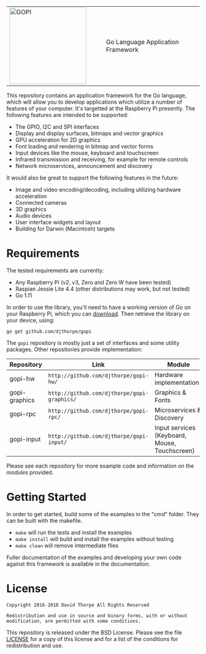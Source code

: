 
<table style="border-color: white;"><tr>
  <td width="50%">
    <img src="https://raw.githubusercontent.com/djthorpe/gopi/master/etc/images/gopi-800x388.png" alt="GOPI" style="width:200px">
  </td><td>
    Go Language Application Framework
  </td>
</tr></table>

This repository contains an application framework for the Go language, which
will allow you to develop applications which utilize a number of features
of your computer. It's targetted at the Raspberry Pi presently. The following
features are intended to be supported:

  * The GPIO, I2C and SPI interfaces
  * Display and display surfaces, bitmaps and vector graphics
  * GPU acceleration for 2D graphics
  * Font loading and rendering in bitmap and vector forms
  * Input devices like the mouse, keyboard and touchscreen
  * Infrared transmission and receiving, for example for remote controls
  * Network microservices, announcement and discovery

It would also be great to support the following features in the future:

  * Image and video encoding/decoding, including utilizing hardware
    acceleration
  * Connected cameras
  * 3D graphics
  * Audio devices
  * User interface widgets and layout
  * Building for Darwin (Macintosh) targets

# Requirements

The tested requirements are currently:

  * Any Raspberry Pi (v2, v3, Zero and Zero W have been tested)
  * Raspian Jessie Lite 4.4 (other distributions may work, but not tested)
  * Go 1.11

In order to use the library, you'll need to have a working version of Go on 
your Raspberry Pi, which you can [download](https://golang.org/dl/). Then 
retrieve the library on your device, using:

```
go get github.com/djthorpe/gopi
```

The `gopi` repository is mostly just a set of interfaces and some utility packages.
Other repositories provide implementation:

| Repository    | Link   | Module |
| ------------- | ------ | ---- |
| gopi-hw       | `http://github.com/djthorpe/gopi-hw/` | Hardware implementations  |
| gopi-graphics | `http://github.com/djthorpe/gopi-graphics/` | Graphics & Fonts |
| gopi-rpc      | `http://github.com/djthorpe/gopi-rpc/` | Microservices & Discovery |
| gopi-input    | `http://github.com/djthorpe/gopi-input/` | Input services (Keyboard, Mouse, Touchscreen) |

Please see each repository for more example code and information on the _modules_ provided.

# Getting Started

In order to get started, build some of the examples in the "cmd" folder. They
can be built with the makefile.

  * `make` will run the tests and install the examples
  * `make install` will build and install the examples without testing
  * `make clean` will remove intermediate files

Fuller documentation of the examples and developing your own code
against this framework is available in the documentation.

# License

```
Copyright 2016-2018 David Thorpe All Rights Reserved

Redistribution and use in source and binary forms, with or without 
modification, are permitted with some conditions. 
```

This repository is released under the BSD License. Please see the file
[LICENSE](LICENSE.md) for a copy of this license and for a list of the
conditions for redistribution and use.

